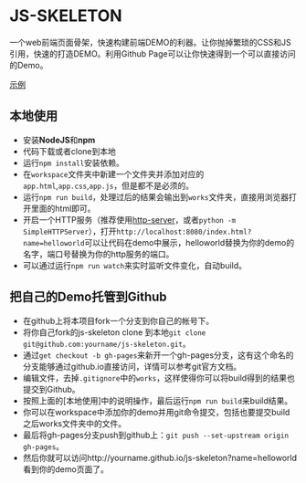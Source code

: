 JS-SKELETON
===

一个web前端页面骨架，快速构建前端DEMO的利器。让你抛掉繁琐的CSS和JS引用，快速的打造DEMO。利用Github Page可以让你快速得到一个可以直接访问的Demo。

[示例](http://yutingzhao.com/js-skeleton/?name=helloworld)

本地使用
---

- 安装**NodeJS**和**npm**
- 代码下载或者clone到本地
- 运行`npm install`安装依赖。
- 在`workspace`文件夹中新建一个文件夹并添加对应的`app.html`,`app.css`,`app.js`，但是都不是必须的。
- 运行`npm run build`，处理过后的结果会输出到`works`文件夹，直接用浏览器打开里面的html即可。
- 开启一个HTTP服务（推荐使用[http-server](https://www.npmjs.com/package/http-server)，或者`python -m SimpleHTTPServer`），打开`http://localhost:8080/index.html?name=helloworld`可以让代码在demo中展示，helloworld替换为你的demo的名字，端口号替换为你的http服务的端口。
- 可以通过运行`npm run watch`来实时监听文件变化，自动build。


把自己的Demo托管到Github
---

- 在github上将本项目fork一个分支到你自己的帐号下。
- 将你自己fork的js-skeleton clone 到本地`git clone git@github.com:yourname/js-skeleton.git`。
- 通过`get checkout -b gh-pages`来新开一个gh-pages分支，这有这个命名的分支能够通过github.io直接访问，详情可以参考git官方文档。
- 编辑文件，去掉`.gitignore`中的`works`，这样使得你可以将build得到的结果也提交到Github。
- 按照上面的[本地使用]中的说明操作，最后运行`npm run build`来build结果。
- 你可以在workspace中添加你的demo并用git命令提交，包括也要提交build之后works文件夹中的文件。
- 最后将gh-pages分支push到github上：`git push --set-upstream origin gh-pages`。
- 然后你就可以访问http://yourname.github.io/js-skeleton?name=helloworld看到你的demo页面了。

